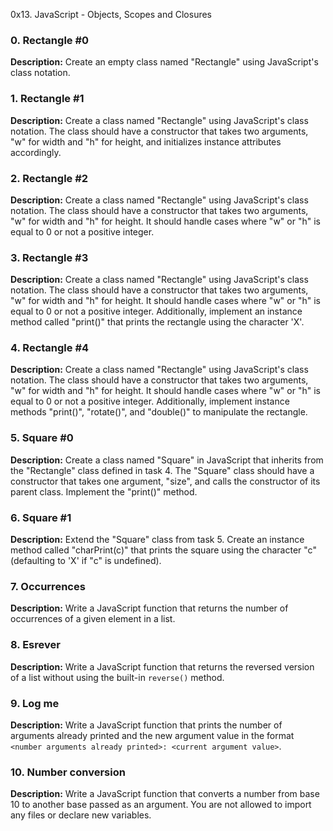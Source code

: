 0x13. JavaScript - Objects, Scopes and Closures

### 0. Rectangle #0

**Description:**
Create an empty class named "Rectangle" using JavaScript's class notation.

### 1. Rectangle #1

**Description:**
Create a class named "Rectangle" using JavaScript's class notation. The class should have a constructor that takes two arguments, "w" for width and "h" for height, and initializes instance attributes accordingly.

### 2. Rectangle #2

**Description:**
Create a class named "Rectangle" using JavaScript's class notation. The class should have a constructor that takes two arguments, "w" for width and "h" for height. It should handle cases where "w" or "h" is equal to 0 or not a positive integer.

### 3. Rectangle #3

**Description:**
Create a class named "Rectangle" using JavaScript's class notation. The class should have a constructor that takes two arguments, "w" for width and "h" for height. It should handle cases where "w" or "h" is equal to 0 or not a positive integer. Additionally, implement an instance method called "print()" that prints the rectangle using the character 'X'.

### 4. Rectangle #4

**Description:**
Create a class named "Rectangle" using JavaScript's class notation. The class should have a constructor that takes two arguments, "w" for width and "h" for height. It should handle cases where "w" or "h" is equal to 0 or not a positive integer. Additionally, implement instance methods "print()", "rotate()", and "double()" to manipulate the rectangle.

### 5. Square #0

**Description:**
Create a class named "Square" in JavaScript that inherits from the "Rectangle" class defined in task 4. The "Square" class should have a constructor that takes one argument, "size", and calls the constructor of its parent class. Implement the "print()" method.

### 6. Square #1

**Description:**
Extend the "Square" class from task 5. Create an instance method called "charPrint(c)" that prints the square using the character "c" (defaulting to 'X' if "c" is undefined).

### 7. Occurrences

**Description:**
Write a JavaScript function that returns the number of occurrences of a given element in a list.

### 8. Esrever

**Description:**
Write a JavaScript function that returns the reversed version of a list without using the built-in `reverse()` method.

### 9. Log me

**Description:**
Write a JavaScript function that prints the number of arguments already printed and the new argument value in the format `<number arguments already printed>: <current argument value>`.

### 10. Number conversion

**Description:**
Write a JavaScript function that converts a number from base 10 to another base passed as an argument. You are not allowed to import any files or declare new variables.
